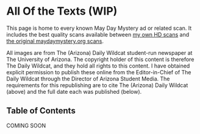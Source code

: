 # All Of the Texts (WIP)

This page is home to every known May Day Mystery ad or related scan. It includes the best quality scans available between [my own HD scans](https://github.com/nimaid/maydaymystery/blob/master/texts/My%20Scans/README.md) and [the original maydaymystery.org scans](https://github.com/nimaid/maydaymystery/blob/master/texts/maydaymystery.org/README.md).

All images are from The (Arizona) Daily Wildcat student-run newspaper at The University of Arizona. The copyright holder of this content is therefore The Daily Wildcat, and they hold all rights to this content. I have obtained explicit permission to publish these online from the Editor-in-Chief of The Daily Wildcat through the Director of Arizona Student Media. The requirements for this republishing are to cite The (Arizona) Daily Wildcat (above) and the full date each was published (below).

## Table of Contents
COMING SOON